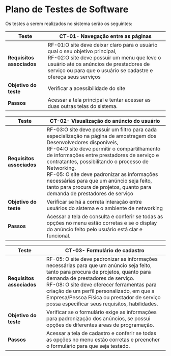 # Plano de Testes de Software


Os testes a serem realizados no sistema serão os seguintes:
<table>
  <thead>
        <th>Teste</th>
        <th>CT-01- Navegação entre as páginas</th>

  </thead>

  <tbody id="tbody">
        <td><b>Requisitos associados</b></td>
        <td>RF-01:O site deve deixar claro para o usuário qual o seu objetivo principal,<br> RF-02:O site deve possuir um menu que leve o usuário até os anúncios de prestadores de serviço ou para que o usuário se cadastre e ofereça seus serviços</td>

   <tr><td><b>Objetivo do teste </b></td>
    <td>Verificar a acessibilidade do site</td>
   </tr>
    <tr><td><b>Passos</b></td>
    <td>
     Acessar a tela principal e tentar acessar as duas outras telas do sistema.
    </td>
</table>
 <table>
  <thead>
        <th>Teste</th>
        <th>CT-02- Visualização do anúncio do usuário</th>

  </thead>

  <tbody id="tbody">
        <td><b>Requisitos associados</b></td>
        <td>RF-03:O site deve possuir um filtro para cada especialização na página de amostragem dos Desenvolvedores disponíveis,<br> RF-04:O site deve permitir o compartilhamento de informações entre prestadores de serviço e contratantes, possibilitando o processo de Networking.<br> RF-05: O site deve padronizar as informações necessárias para que um anúncio seja feito, tanto para procura de projetos, quanto para demanda de prestadores de serviço</td>

   <tr><td><b>Objetivo do teste </b></td>
    <td>Verificar se há a correta interação entre usuários do sistema e o ambiente de networking</td>
   </tr>
    <tr><td><b>Passos</b></td>
    <td>
     Acessar a tela de consulta e conferir se todas as opções no menu estão corretas e se o display do anúncio feito pelo usuário está clar e funcional.
    </td>
</table>
  
   <table>
  <thead>
        <th>Teste</th>
        <th>CT-03- Formulário de cadastro</th>

  </thead>

  <tbody id="tbody">
        <td><b>Requisitos associados</b></td>
        <td>RF-05: O site deve padronizar as informações necessárias para que um anúncio seja feito, tanto para procura de projetos, quanto para demanda de prestadores de serviço. <br> RF-08: O site deve oferecer ferramentas para criação de um perfil personalizado, em que a Empresa/Pessoa Física ou prestador de serviço possa específicar seus requisítos, habilidades.</td>

   <tr><td><b>Objetivo do teste </b></td>
    <td>Verificar se o formulário exige as informações para padronização dos anúncios, se possui opções de diferentes áreas de programação.</td>
   </tr>
    <tr><td><b>Passos</b></td>
    <td>
     Acessar a tela de cadastro e conferir se todas as opções no menu estão corretas e preencher o formulário para que seja testado.
    </td>
</table>
  
  
